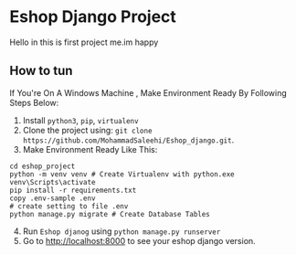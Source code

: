 # Eshop Django Project

Hello in this is first project me.im happy


## How to tun

If You're On A Windows Machine , Make Environment Ready By Following Steps Below:

1. Install `python3`, `pip`, `virtualenv`
2. Clone the project using:  `git clone https://github.com/MohammadSaleehi/Eshop_django.git`.
3. Make Environment Ready Like This:

``` Command Prompt
cd eshop_project
python -m venv venv # Create Virtualenv with python.exe
venv\Scripts\activate
pip install -r requirements.txt
copy .env-sample .env
# create setting to file .env
python manage.py migrate # Create Database Tables
```

4. Run `Eshop djanog` using `python manage.py runserver`
5. Go to [http://localhost:8000](http://localhost:8000) to see your eshop django version.

